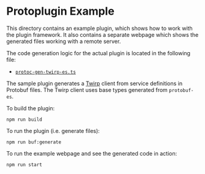 # Protoplugin Example

This directory contains an example plugin, which shows how to work with the 
plugin framework.  It also contains a separate webpage which shows the generated files working with a remote server.

The code generation logic for the actual plugin is located in the following file:

- [`protoc-gen-twirp-es.ts`](src/protoc-gen-twirp-es.ts)

The sample plugin generates a [Twirp](https://twitchtv.github.io/twirp/docs/spec_v7.html) client from service 
definitions in Protobuf files.  The Twirp client uses base types generated from `protobuf-es`.

To build the plugin:

`npm run build`

To run the plugin (i.e. generate files):

`npm run buf:generate`

To run the example webpage and see the generated code in action:

`npm run start`
